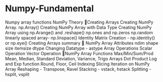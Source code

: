 # Numpy-Fundamental
Numpy array functions 
NumPy Theory
📝Creating Arrays
Creating NumPy Array. np.Array()
Creating NumPy Array with Data Type
Creating NumPy Array using np.Arange() and .reshape()
np.ones and np.zeros
np.random
linearly spaced array- np.linspace()
Identity Matrix Creation - np.identity() or np.eye()
Creating Arrays summary
📝 NumPy Array Attributes
ndim
shape
size
itemsize
dtype
Changing Datatype - astype
Array Operations
Scalar Operation
Vector Operation
📝NumPy Array Functions
Max/Min/Sum/Prod
Mean, Median, Standard Deviation, Variance, Trigo 
Arrays Dot Product
Log and Exp function
Round, Floor, Ceil
Indexing Slicing
Iteration on NumPy Array
Reshaping - Transpose, Ravel
Stacking - vstack, hstack
Splitting - hsplit, vsplit

